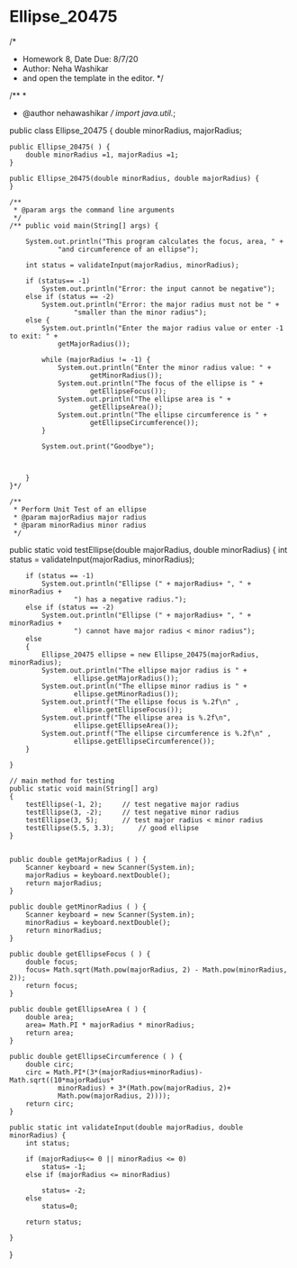 # Ellipse_20475
/*
 * Homework 8, Date Due: 8/7/20
 * Author: Neha Washikar
 * and open the template in the editor.
 */

/**
 *
 * @author nehawashikar
 */
import java.util.*;

public class Ellipse_20475 {
    double minorRadius, majorRadius; 
    
    public Ellipse_20475( ) {
        double minorRadius =1, majorRadius =1;        
    }
    
    public Ellipse_20475(double minorRadius, double majorRadius) {        
    }
    
    /**
     * @param args the command line arguments
     */
    /** public void main(String[] args) {
        
        System.out.println("This program calculates the focus, area, " + 
                "and circumference of an ellipse");
        
        int status = validateInput(majorRadius, minorRadius);
        
        if (status== -1)
            System.out.println("Error: the input cannot be negative");
        else if (status == -2)
            System.out.println("Error: the major radius must not be " +
                    "smaller than the minor radius");
        else {
            System.out.println("Enter the major radius value or enter -1 to exit: " +
                getMajorRadius());
        
            while (majorRadius != -1) {
                System.out.println("Enter the minor radius value: " + 
                        getMinorRadius());        
                System.out.println("The focus of the ellipse is " + 
                        getEllipseFocus());        
                System.out.println("The ellipse area is " + 
                        getEllipseArea());
                System.out.println("The ellipse circumference is " + 
                        getEllipseCircumference());
            }
            
            System.out.print("Goodbye");
            
            

        }
    }*/
    
    /**
     * Perform Unit Test of an ellipse
     * @param majorRadius major radius
     * @param minorRadius minor radius
     */
public static void testEllipse(double majorRadius, double minorRadius)
 {
        int status = validateInput(majorRadius, minorRadius);
        
        if (status == -1)
            System.out.println("Ellipse (" + majorRadius+ ", " + minorRadius + 
                    ") has a negative radius.");
        else if (status == -2) 
            System.out.println("Ellipse (" + majorRadius+ ", " + minorRadius + 
                    ") cannot have major radius < minor radius");
        else 
        {
            Ellipse_20475 ellipse = new Ellipse_20475(majorRadius, minorRadius);
            System.out.println("The ellipse major radius is " + 
                    ellipse.getMajorRadius());
            System.out.println("The ellipse minor radius is " + 
                    ellipse.getMinorRadius());
            System.out.printf("The ellipse focus is %.2f\n" , 
                    ellipse.getEllipseFocus());
            System.out.printf("The ellipse area is %.2f\n", 
                    ellipse.getEllipseArea());
            System.out.printf("The ellipse circumference is %.2f\n" , 
                    ellipse.getEllipseCircumference());
        }
        
    }
    
    // main method for testing
    public static void main(String[] arg)
    {
        testEllipse(-1, 2);		// test negative major radius
        testEllipse(3, -2);		// test negative minor radius
        testEllipse(3, 5);		// test major radius < minor radius
        testEllipse(5.5, 3.3);		// good ellipse
    }

    
    public double getMajorRadius ( ) {
        Scanner keyboard = new Scanner(System.in);
        majorRadius = keyboard.nextDouble();
        return majorRadius;
    }
    
    public double getMinorRadius ( ) {
        Scanner keyboard = new Scanner(System.in);
        minorRadius = keyboard.nextDouble();
        return minorRadius;
    }
    
    public double getEllipseFocus ( ) {
        double focus;
        focus= Math.sqrt(Math.pow(majorRadius, 2) - Math.pow(minorRadius, 2));
        return focus;
    }
    
    public double getEllipseArea ( ) {
        double area;
        area= Math.PI * majorRadius * minorRadius;
        return area;
    }
    
    public double getEllipseCircumference ( ) {
        double circ;
        circ = Math.PI*(3*(majorRadius+minorRadius)- Math.sqrt((10*majorRadius*
                minorRadius) + 3*(Math.pow(majorRadius, 2)+ 
                Math.pow(majorRadius, 2))));
        return circ;
    }
    
    public static int validateInput(double majorRadius, double minorRadius) {
        int status;
        
        if (majorRadius<= 0 || minorRadius <= 0)
            status= -1;
        else if (majorRadius <= minorRadius)
            
            status= -2;
        else 
            status=0;
        
        return status;
            
    }
}
